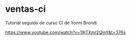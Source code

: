 # ventas-ci
Tutorial seguido de curso CI de Yonni Brondi

https://www.youtube.com/watch?v=19jTXml2QmY&t=376s
